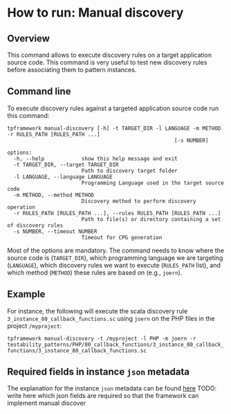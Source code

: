 # How to run: Manual discovery

## Overview

This command allows to execute discovery rules on a target application source code. This command is very useful to test new discovery rules before associating them to pattern instances.

## Command line

To execute discovery rules against a targeted application source code run this command:

```
tpframework manual-discovery [-h] -t TARGET_DIR -l LANGUAGE -m METHOD -r RULES_PATH [RULES_PATH ...]
                                                      [-s NUMBER]

options:
  -h, --help            show this help message and exit
  -t TARGET_DIR, --target TARGET_DIR
                        Path to discovery target folder
  -l LANGUAGE, --language LANGUAGE
                        Programming Language used in the target source code
  -m METHOD, --method METHOD
                        Discovery method to perform discovery operation
  -r RULES_PATH [RULES_PATH ...], --rules RULES_PATH [RULES_PATH ...]
                        Path to file(s) or directory containing a set of discovery rules
  -s NUMBER, --timeout NUMBER
                        Timeout for CPG generation
```

Most of the options are mandatory. The command needs to know where the source code is (`TARGET_DIR`), which programming language we are targeting (`LANGUAGE`), which discovery rules we want to execute (`RULES_PATH` list), and which method (`METHOD`) these rules are based on (e.g., `joern`).

## Example

For instance, the following will execute the scala discovery rule `3_instance_80_callback_functions.sc` using `joern` on the PHP files in the project `/myproject`:

`tpframework manual-discovery -t /myproject -l PHP -m joern -r testability_patterns/PHP/80_callback_functions/3_instance_80_callback_functions/3_instance_80_callback_functions.sc`

## Required fields in instance `json` metadata

The explanation for the instance `json` metadata can be found [here](https://github.com/testable-eu/sast-testability-patterns/blob/master/docs/testability-patterns-structure.md)
TODO: write here which json fields are required so that the framework can implement manual discover
